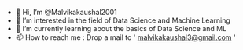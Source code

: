 - 👋 Hi, I’m @Malvikakaushal2001
- 👀 I’m interested in the field of Data Science and Machine Learning
- 🌱 I’m currently learning about the basics of Data Science and ML
- 📫 How to reach me : Drop a mail to ' malvikakaushal3@gmail.com '

<!---
Malvikakaushal2001/Malvikakaushal2001 is a ✨ special ✨ repository because its `README.md` (this file) appears on your GitHub profile.
You can click the Preview link to take a look at your changes.
--->
